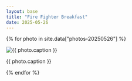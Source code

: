 ```yaml
---
layout: base
title: "Fire Fighter Breakfast"
date: 2025-05-26
---
```


{% for photo in site.data["photos-20250526"] %}
  <div>
    <img src="{{ site.baseurl }}/photos/{{ photo.file }}" alt="{{ photo.caption }}">
    <p>{{ photo.caption }}</p>
  </div>
{% endfor %}